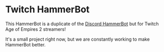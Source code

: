 # Twitch HammerBot

This HammerBot is a duplicate of the [Discord HammerBot](https://github.com/makayla-moster/HammerBot) but for Twitch Age of Empires 2 streamers!

It's a small project right now, but we are constantly working to make HammerBot better.
